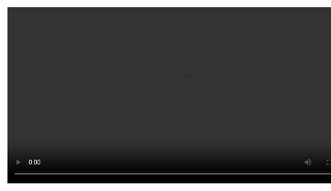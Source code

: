 <video width=800 src="https://user-images.githubusercontent.com/45257139/126189857-2b6ac05f-7bd6-4c45-b9c0-aefdda95feca.mov" />

wanted onboarding 과제

반응형 Nav 구현
